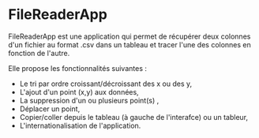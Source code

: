 # FileReaderApp 


FileReaderApp est une application qui permet de récupérer
deux colonnes d'un fichier au format .csv dans un tableau et
tracer l'une des colonnes en fonction de l'autre.

Elle propose les fonctionnalités suivantes :
* Le tri par ordre croissant/décroissant des x ou des y,
* L'ajout d'un point (x,y) aux données,
* La suppression d'un ou plusieurs point(s) ,
* Déplacer un point, 
* Copier/coller depuis le tableau (à gauche de l'interafce) ou un tableur, 
* L'internationalisation de l'application.







